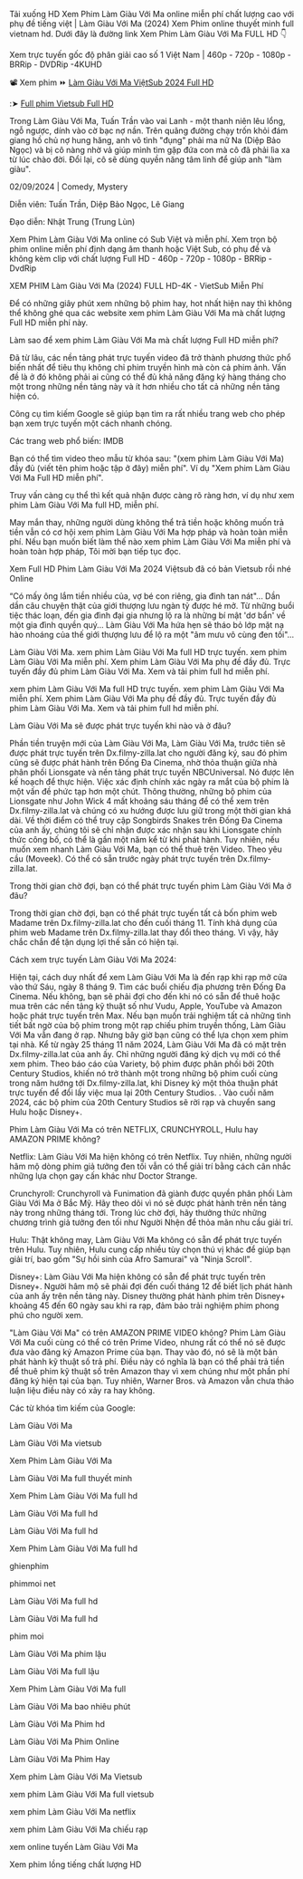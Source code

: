Tải xuống HD Xem Phim Làm Giàu Với Ma online miễn phí chất lượng cao với phụ đề tiếng việt | Làm Giàu Với Ma (2024) Xem Phim online thuyết minh full vietnam hd. Dưới đây là đường link Xem Phim Làm Giàu Với Ma FULL HD 👇

Xem trực tuyến gốc độ phân giải cao số 1 Việt Nam | 460p - 720p - 1080p - BRRip - DVDRip -4KUHD

📽 Xem phim ⏩ [Làm Giàu Với Ma ViệtSub 2024 Full HD](https://dailly.today/bam-vao-ben-duoi-de-xem-mien-phi)

:➤ [Full phim Vietsub Full HD](https://dailly.today/bam-vao-ben-duoi-de-xem-mien-phi)

Trong Làm Giàu Với Ma, Tuấn Trần vào vai Lanh - một thanh niên lêu lổng, ngỗ ngược, dính vào cờ bạc nợ nần. Trên quãng đường chạy trốn khỏi đám giang hồ chủ nợ hung hăng, anh vô tình "đụng" phải ma nữ Na (Diệp Bảo Ngọc) và bị cô nàng nhờ vả giúp mình tìm gặp đứa con mà cô đã phải lìa xa từ lúc chào đời. Đổi lại, cô sẽ dùng quyền năng tâm linh để giúp anh "làm giàu".

02/09/2024 | Comedy, Mystery

Diễn viên: Tuấn Trần, Diệp Bảo Ngọc, Lê Giang

Đạo diễn: Nhật Trung (Trung Lùn)


Xem Phim Làm Giàu Với Ma online có Sub Việt và miễn phí. Xem trọn bộ phim online miễn phí định dạng âm thanh hoặc Việt Sub, có phụ đề và không kèm clip với chất lượng Full HD - 460p - 720p - 1080p - BRRip - DvdRip


XEM PHIM Làm Giàu Với Ma (2024) FULL HD-4K - VietSub Miễn Phí


Để có những giây phút xem những bộ phim hay, hot nhất hiện nay thì không thể không ghé qua các website xem phim Làm Giàu Với Ma mà chất lượng Full HD miễn phí này.


Làm sao để xem phim Làm Giàu Với Ma mà chất lượng Full HD miễn phí?


Đã từ lâu, các nền tảng phát trực tuyến video đã trở thành phương thức phổ biến nhất để tiêu thụ không chỉ phim truyền hình mà còn cả phim ảnh. Vấn đề là ở đó không phải ai cũng có thể đủ khả năng đăng ký hàng tháng cho một trong những nền tảng này và ít hơn nhiều cho tất cả những nền tảng hiện có.


Công cụ tìm kiếm Google sẽ giúp bạn tìm ra rất nhiều trang web cho phép bạn xem trực tuyến một cách nhanh chóng.


Các trang web phổ biến: IMDB


Bạn có thể tìm video theo mẫu từ khóa sau: "(xem phim Làm Giàu Với Ma) đầy đủ (viết tên phim hoặc tập ở đây) miễn phí". Ví dụ "Xem phim Làm Giàu Với Ma Full HD miễn phí".


Truy vấn càng cụ thể thì kết quả nhận được càng rõ ràng hơn, ví dụ như xem phim Làm Giàu Với Ma full HD, miễn phí.


May mắn thay, những người dùng không thể trả tiền hoặc không muốn trả tiền vẫn có cơ hội xem phim Làm Giàu Với Ma hợp pháp và hoàn toàn miễn phí. Nếu bạn muốn biết làm thế nào xem phim Làm Giàu Với Ma miễn phí và hoàn toàn hợp pháp, Tôi mời bạn tiếp tục đọc.

Xem Full HD Phim Làm Giàu Với Ma 2024 Việtsub đã có bản Vietsub rồi nhé Online


“Có mấy ông lắm tiền nhiều của, vợ bé con riêng, gia đình tan nát"... Dần dần câu chuyện thật của giới thượng lưu ngàn tỷ được hé mở. Từ những buổi tiệc thác loạn, đến gia đình đại gia nhưng lộ ra là những bí mật 'dơ bẩn' về một gia đình quyền quý… Làm Giàu Với Ma hứa hẹn sẽ tháo bỏ lớp mặt nạ hào nhoáng của thế giới thượng lưu để lộ ra một "âm mưu vô cùng đen tối"...



Làm Giàu Với Ma. xem phim Làm Giàu Với Ma full HD trực tuyến. xem phim Làm Giàu Với Ma miễn phí. Xem phim Làm Giàu Với Ma phụ đề đầy đủ. Trực tuyến đầy đủ phim Làm Giàu Với Ma. Xem và tải phim full hd miễn phí.



xem phim Làm Giàu Với Ma full HD trực tuyến. xem phim Làm Giàu Với Ma miễn phí. Xem phim Làm Giàu Với Ma phụ đề đầy đủ. Trực tuyến đầy đủ phim Làm Giàu Với Ma. Xem và tải phim full hd miễn phí.


Làm Giàu Với Ma sẽ được phát trực tuyến khi nào và ở đâu?

Phần tiền truyện mới của Làm Giàu Với Ma, Làm Giàu Với Ma, trước tiên sẽ được phát trực tuyến trên Dx.filmy-zilla.lat cho người đăng ký, sau đó phim cũng sẽ được phát hành trên Đống Đa Cinema, nhờ thỏa thuận giữa nhà phân phối Lionsgate và nền tảng phát trực tuyến NBCUniversal. Nó được lên kế hoạch để thực hiện. Việc xác định chính xác ngày ra mắt của bộ phim là một vấn đề phức tạp hơn một chút. Thông thường, những bộ phim của Lionsgate như John Wick 4 mất khoảng sáu tháng để có thể xem trên Dx.filmy-zilla.lat và chúng có xu hướng được lưu giữ trong một thời gian khá dài. Về thời điểm có thể truy cập Songbirds Snakes trên Đống Đa Cinema của anh ấy, chúng tôi sẽ chỉ nhận được xác nhận sau khi Lionsgate chính thức công bố, có thể là gần một năm kể từ khi phát hành. Tuy nhiên, nếu muốn xem nhanh Làm Giàu Với Ma, bạn có thể thuê trên Video. Theo yêu cầu (Moveek). Có thể có sẵn trước ngày phát trực tuyến trên Dx.filmy-zilla.lat.

Trong thời gian chờ đợi, bạn có thể phát trực tuyến phim Làm Giàu Với Ma ở đâu?

Trong thời gian chờ đợi, bạn có thể phát trực tuyến tất cả bốn phim web Madame trên Dx.filmy-zilla.lat cho đến cuối tháng 11. Tính khả dụng của phim web Madame trên Dx.filmy-zilla.lat thay đổi theo tháng. Vì vậy, hãy chắc chắn để tận dụng lợi thế sẵn có hiện tại.

Cách xem trực tuyến Làm Giàu Với Ma 2024:

Hiện tại, cách duy nhất để xem Làm Giàu Với Ma là đến rạp khi rạp mở cửa vào thứ Sáu, ngày 8 tháng 9. Tìm các buổi chiếu địa phương trên Đống Đa Cinema. Nếu không, bạn sẽ phải đợi cho đến khi nó có sẵn để thuê hoặc mua trên các nền tảng kỹ thuật số như Vudu, Apple, YouTube và Amazon hoặc phát trực tuyến trên Max. Nếu bạn muốn trải nghiệm tất cả những tình tiết bất ngờ của bộ phim trong một rạp chiếu phim truyền thống, Làm Giàu Với Ma vẫn đang ở rạp. Nhưng bây giờ bạn cũng có thể lựa chọn xem phim tại nhà. Kể từ ngày 25 tháng 11 năm 2024, Làm Giàu Với Ma đã có mặt trên Dx.filmy-zilla.lat của anh ấy. Chỉ những người đăng ký dịch vụ mới có thể xem phim. Theo báo cáo của Variety, bộ phim được phân phối bởi 20th Century Studios, khiến nó trở thành một trong những bộ phim cuối cùng trong năm hướng tới Dx.filmy-zilla.lat, khi Disney ký một thỏa thuận phát trực tuyến để đổi lấy việc mua lại 20th Century Studios. . Vào cuối năm 2024, các bộ phim của 20th Century Studios sẽ rời rạp và chuyển sang Hulu hoặc Disney+.

Phim Làm Giàu Với Ma có trên NETFLIX, CRUNCHYROLL, Hulu hay AMAZON PRIME không?

Netflix: Làm Giàu Với Ma hiện không có trên Netflix. Tuy nhiên, những người hâm mộ dòng phim giả tưởng đen tối vẫn có thể giải trí bằng cách cân nhắc những lựa chọn gay cấn khác như Doctor Strange.

Crunchyroll: Crunchyroll và Funimation đã giành được quyền phân phối Làm Giàu Với Ma ở Bắc Mỹ. Hãy theo dõi vì nó sẽ được phát hành trên nền tảng này trong những tháng tới. Trong lúc chờ đợi, hãy thưởng thức những chương trình giả tưởng đen tối như Người Nhện để thỏa mãn nhu cầu giải trí.

Hulu: Thật không may, Làm Giàu Với Ma không có sẵn để phát trực tuyến trên Hulu. Tuy nhiên, Hulu cung cấp nhiều tùy chọn thú vị khác để giúp bạn giải trí, bao gồm "Sự hồi sinh của Afro Samurai" và "Ninja Scroll".

Disney+: Làm Giàu Với Ma hiện không có sẵn để phát trực tuyến trên Disney+. Người hâm mộ sẽ phải đợi đến cuối tháng 12 để biết lịch phát hành của anh ấy trên nền tảng này. Disney thường phát hành phim trên Disney+ khoảng 45 đến 60 ngày sau khi ra rạp, đảm bảo trải nghiệm phim phong phú cho người xem.

"Làm Giàu Với Ma" có trên AMAZON PRIME VIDEO không? Phim Làm Giàu Với Ma cuối cùng có thể có trên Prime Video, nhưng rất có thể nó sẽ được đưa vào đăng ký Amazon Prime của bạn. Thay vào đó, nó sẽ là một bản phát hành kỹ thuật số trả phí. Điều này có nghĩa là bạn có thể phải trả tiền để thuê phim kỹ thuật số trên Amazon thay vì xem chúng như một phần phí đăng ký hiện tại của bạn. Tuy nhiên, Warner Bros. và Amazon vẫn chưa thảo luận liệu điều này có xảy ra hay không.

Các từ khóa tìm kiếm của Google:

Làm Giàu Với Ma

Làm Giàu Với Ma vietsub

Xem Phim Làm Giàu Với Ma

Làm Giàu Với Ma full thuyết minh

Xem Phim Làm Giàu Với Ma full hd

Làm Giàu Với Ma full hd

Làm Giàu Với Ma full hd

Xem Phim Làm Giàu Với Ma full hd

ghienphim

phimmoi net

Làm Giàu Với Ma full hd

Làm Giàu Với Ma full hd

phim moi

Làm Giàu Với Ma phim lậu

Làm Giàu Với Ma full lậu

Xem Phim Làm Giàu Với Ma full

Làm Giàu Với Ma bao nhiêu phút

Làm Giàu Với Ma Phim hd

Làm Giàu Với Ma Phim Online

Làm Giàu Với Ma Phim Hay

Xem phim Làm Giàu Với Ma Vietsub

xem phim Làm Giàu Với Ma full vietsub

xem phim Làm Giàu Với Ma netflix

xem phim Làm Giàu Với Ma chiếu rạp

xem online tuyến Làm Giàu Với Ma

Xem phim lồng tiếng chất lượng HD
